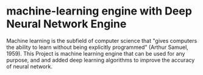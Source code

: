 # machine-learning engine with Deep Neural Network Engine
Machine learning is the subfield of computer science that "gives computers the ability to learn without being explicitly programmed" (Arthur Samuel, 1959). This Project is machine learning engine that can be used for any purpose, and and added deep learning algorithms to improve the accuracy of neural network.


